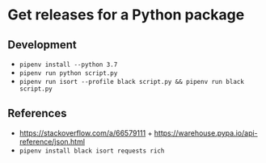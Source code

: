# Get releases for a Python package

## Development

- `pipenv install --python 3.7`
- `pipenv run python script.py`
- `pipenv run isort --profile black script.py && pipenv run black script.py`

## References

- https://stackoverflow.com/a/66579111 + https://warehouse.pypa.io/api-reference/json.html
- `pipenv install black isort requests rich`
